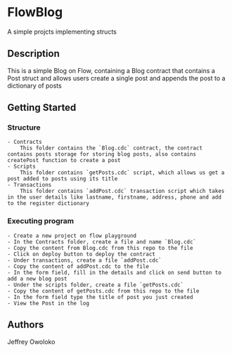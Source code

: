 # FlowBlog

A simple projcts implementing structs

## Description

This is a simple Blog on Flow, containing a Blog contract that contains a Post struct and allows users create a single post and appends the post to a dictionary of posts

## Getting Started

### Structure
    - Contracts
        This folder contains the `Blog.cdc` contract, the contract contains posts storage for storing blog posts, also contains createPost function to create a post
    - Scripts
        This folder contains `getPosts.cdc` script, which allows us get a post added to posts using its title 
    - Transactions
        This folder contains `addPost.cdc` transaction script which takes in the user details like lastname, firstname, address, phone and add to the register dictionary
        
### Executing program
    - Create a new project on flow playground
    - In the Contracts folder, create a file and name `Blog.cdc`
    - Copy the content from Blog.cdc from this repo to the file 
    - Click on deploy button to deploy the contract
    - Under transactions, create a file `addPost.cdc`
    - Copy the content of addPost.cdc to the file
    - In the form field, fill in the details and click on send button to add a new blog post
    - Under the scripts folder, create a file `getPosts.cdc`
    - Copy the content of getPosts.cdc from this repo to the file
    - In the form field type the title of post you just created
    - View the Post in the log

## Authors

Jeffrey Owoloko  

